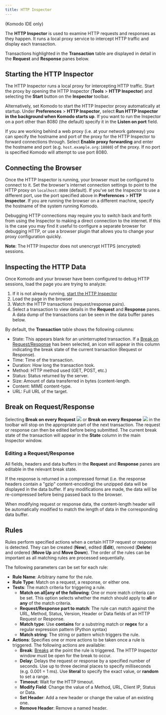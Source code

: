 ```yaml
---
title: HTTP Inspector
---
```

(Komodo IDE only)

The **HTTP Inspector** is used to examine HTTP requests and responses as they happen. It runs a local proxy service to intercept HTTP traffic and display each transaction.

Transactions highlighted in the **Transaction** table are displayed in detail in the **Request** and **Response** panes below.

<a name="http_start_inspector" id="http_start_inspector"></a>
## Starting the HTTP Inspector

The HTTP Inspector runs a local proxy for intercepting HTTP traffic. Start the proxy by opening the HTTP Inspector (**Tools** > **HTTP Inspector**) and selecting the **Start** button on the **Inspector** toolbar.

Alternatively, set Komodo to start the HTTP Inspector proxy automatically at startup. Under **Preferences** > **HTTP Inspector**, select **Run HTTP Inspector in the background when Komodo starts up**. If you want to run the Inspector on a port other than 8080 (the default) specify it in the **Listen on port** field.

If you are working behind a web proxy (i.e. at your network gateway) you can specify the hostname and port of the proxy for the HTTP Inspector to forward connections through. Select **Enable proxy forwarding** and enter the hostname and port (e.g. `host.example.org:18080`) of the proxy. If no port is specified Komodo will attempt to use port 8080.

<a name="http_browser_connect" id="http_browser_connect"></a>
## Connecting the Browser

Once the HTTP Inspector is running, your browser must be configured to connect to it. Set the browser's internet connection settings to point to the HTTP proxy on `localhost:8080` (default). If you've set the Inspector to use a different port, use the port specified above in **Preferences** > **HTTP Inspector**. If you are running the browser on a different machine, specify the hostname of the system running Komodo.

Debugging HTTP connections may require you to switch back and forth from using the Inspector to making a direct connection to the internet. If this is the case you may find it useful to configure a separate browser for debugging HTTP, or use a browser plugin that allows you to change your proxy configuration quickly.

**Note**: The HTTP Inspector does not unencrypt HTTPS (encrypted) sessions.

<a name="http_inspect" id="http_inspect"></a>
## Inspecting the HTTP Data

Once Komodo and your browser have been configured to debug HTTP sessions, load the page you are trying to analyze:

1.  If it is not already running, [start the HTTP Inspector](#http_start_inspector)
1.  Load the page in the browser
1.  Watch the HTTP transactions (request/response pairs).
1.  Select a transaction to view details in the **Request** and **Response** panes. A data dump of the transactions can be seen in the data buffer panes below.

By default, the **Transaction** table shows the following columns:

- State: This appears blank for an uninterrupted transaction. If a [Break on Request/Response](#http_break) has been selected, an icon will appear in this column indicating the break state of the current transaction (Request or Response).
- Time: Time of the transaction.
- Duration: How long the transaction took.
- Method: HTTP method used (GET, POST, etc.)
- Status: Status returned by the server.
- Size: Amount of data transferred in bytes (content-length.
- Content: MIME content-type.
- URL: Full URL of the target.

<a name="http_break" id="http_break"></a>
## Break on Request/Response

Selecting **Break on every Request** ![](/images/break_request.png) or **Break on every Response** ![](/images/break_response.png) in the toolbar will stop on the appropriate part of the next transaction. The request or response can then be edited before being submitted. The current break state of the transaction will appear in the **State** column in the main Inspector window.

<a name="edit_transaction" id="edit_transaction"></a>
### Editing a Request/Response

All fields, headers and data buffers in the **Request** and **Response** panes are editable in the relevant break state.

If the response is returned in a compressed format (i.e. the response headers contain a "gzip" content-encoding) the unzipped data will be displayed in the data buffer. If any modifications are made, the data will be re-compressed before being passed back to the browser.

When modifying request or response data, the content-length header will be automatically modified to match the length of data in the corresponding data buffer.

<a name="http_ruleset" id="http_ruleset"></a>
## Rules

Rules perform specified actions when a certain HTTP request or response is detected. They can be created (**New**), edited (**Edit**), removed (**Delete**) and ordered (**Move Up** and **Move Down**). The order of the rules can be important as all matching rules are processed sequentially.

The following parameters can be set for each rule:

- **Rule Name**: Arbitrary name for the rule.
- **Rule Type**: Match on a request, a response, or either one.
- **Tests**: The match criteria for triggering a rule.
    - **Match on all|any of the following**: One or more match criteria can be set. This option selects whether the match should apply to **all** or **any** of the match criteria.
    - **Request/Response part to match**: The rule can match against the URL, Method, Status, Version, Header or Data fields of an HTTP Request or Response.
    - **Match type**: Use **contains** for a substring match or **regex** for a regular expression pattern (Python syntax)
    - **Match string**: The string or pattern which triggers the rule.
- **Actions**: Specifies one or more actions to be taken once a rule is triggered. The following actions are available:
    - **Break**: [Breaks](#http_break) at the point the rule is triggered. The HTTP Inspector window must be open for the break to occur.
    - **Delay**: Delays the request or response by a specified number of seconds. Use up to three decimal places to specify milliseconds (e.g. 0.001 = 1 ms). Use **literal** to specify the exact value, or **random** to set a range.
    - **Timeout**: Wait for the HTTP timeout.
    - **Modify Field**: Change the value of a Method, URL, Client IP, Status or Data.
    - **Set Header**: Add a new header or change the value of an existing one.
    - **Remove Header**: Remove a named header.
